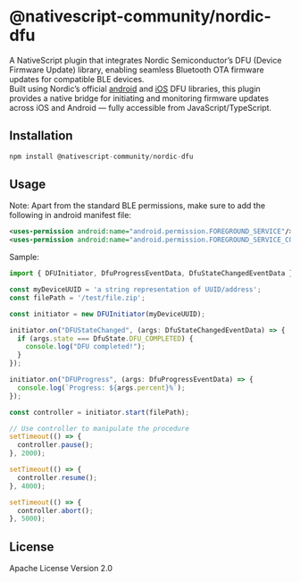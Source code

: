 # @nativescript-community/nordic-dfu

A NativeScript plugin that integrates Nordic Semiconductor’s DFU (Device Firmware Update) library, enabling seamless Bluetooth OTA firmware updates for compatible BLE devices.  
Built using Nordic’s official [android](https://github.com/NordicSemiconductor/Android-DFU-Library) and [iOS](https://github.com/NordicSemiconductor/IOS-DFU-Library) DFU libraries, this plugin provides a native bridge for initiating and monitoring firmware updates across iOS and Android — fully accessible from JavaScript/TypeScript.

## Installation

```javascript
npm install @nativescript-community/nordic-dfu
```

## Usage
Note: Apart from the standard BLE permissions, make sure to add the following in android manifest file:
```xml
<uses-permission android:name="android.permission.FOREGROUND_SERVICE"/>
<uses-permission android:name="android.permission.FOREGROUND_SERVICE_CONNECTED_DEVICE"/>
```

Sample:
```ts
import { DFUInitiator, DfuProgressEventData, DfuStateChangedEventData } from '@nativescript-community/nordic-dfu';

const myDeviceUUID = 'a string representation of UUID/address';
const filePath = '/test/file.zip';

const initiator = new DFUInitiator(myDeviceUUID);

initiator.on("DFUStateChanged", (args: DfuStateChangedEventData) => {
  if (args.state === DfuState.DFU_COMPLETED) {
    console.log("DFU completed!");
  }
});

initiator.on("DFUProgress", (args: DfuProgressEventData) => {
  console.log(`Progress: ${args.percent}%`);
});

const controller = initiator.start(filePath);

// Use controller to manipulate the procedure
setTimeout(() => {
  controller.pause();
}, 2000);

setTimeout(() => {
  controller.resume();
}, 4000);

setTimeout(() => {
  controller.abort();
}, 5000);
```

## License

Apache License Version 2.0
